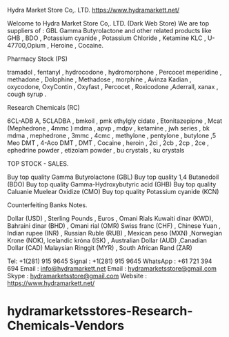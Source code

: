 Hydra Market Store Co,. LTD.
https://www.hydramarkett.net/

Welcome to Hydra Market Store Co,. LTD. (Dark Web Store)
We are top suppliers of :  GBL Gamma Butyrolactone  and other related
products like GHB , BDO , Potassium cyanide , Potassium Chloride ,
Ketamine KLC , U-47700,Opium , Heroine , Cocaine.

Pharmacy Stock (PS)

tramadol , fentanyl , hydrocodone , hydromorphone , Percocet
meperidine , methadone , Dolophine , Methadose , morphine , Avinza
Kadian , oxycodone, OxyContin , Oxyfast , Percocet , Roxicodone ,Aderrall,
xanax , cough syrup .

Research Chemicals (RC)

6CL-ADB A, 5CLADBA , bmkoil , pmk ethylgly cidate ,  Etonitazepipne ,
Mcat (Mephedrone , 4mmc ) mdma , apvp , mdpv , ketamine , jwh
series , bk mdma , mephedrone , 3mmc , 4cmc , methylone , pentylone ,
butylone ,5 Meo DMT , 4-Aco DMT , DMT ,  Cocaine , heroin , 2ci , 2cb , 2cp , 2ce , ephedrine powder ,  etizolam powder , bu crystals , ku crystals

TOP STOCK - SALES.

Buy  top quality Gamma Butyrolactone (GBL)
Buy  top quality 1,4 Butanedoil (BDO)
Buy  top quality  Gamma-Hydroxybutyric acid  (GHB)
Buy  top quality  Caluanie Muelear Oxidize (CMO)
Buy  top quality Potassium cyanide (KCN)

Counterfeiting Banks Notes.

Dollar (USD) , Sterling Pounds , Euros , Omani Rials
Kuwaiti dinar (KWD), Bahraini dinar (BHD) , Omani rial (OMR)
Swiss franc (CHF) , Chinese Yuan , Indian rupee (INR) ,
Russian Ruble (RUB) , Mexican peso (MXN) ,Norwegian Krone (NOK),
Icelandic króna (ISK) , Australian Dollar (AUD) ,Canadian Dollar (CAD)
Malaysian Ringgit (MYR) , South African Rand (ZAR)



Tel: +1(281) 915 9645
Signal : +1(281) 915 9645
WhatsApp : +61  721 394 694
Email : info@hydramarkett.net
Email :  hydramarketsstore@gmail.com
Skype : hydramarketsstore@gmail.com
Website : https://www.hydramarkett.net/

# hydramarketsstores-Research-Chemicals-Vendors
